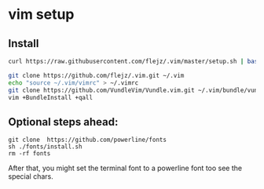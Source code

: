 vim setup
========

## Install
 ``` bash
curl https://raw.githubusercontent.com/flejz/.vim/master/setup.sh | bash
```

 ``` bash
git clone https://github.com/flejz/.vim.git ~/.vim
echo "source ~/.vim/vimrc" > ~/.vimrc
git clone https://github.com/VundleVim/Vundle.vim.git ~/.vim/bundle/vundle
vim +BundleInstall +qall
```
## Optional steps ahead:
```
git clone  https://github.com/powerline/fonts
sh ./fonts/install.sh
rm -rf fonts
```
After that, you might set the terminal font to a powerline font too see the special chars.
